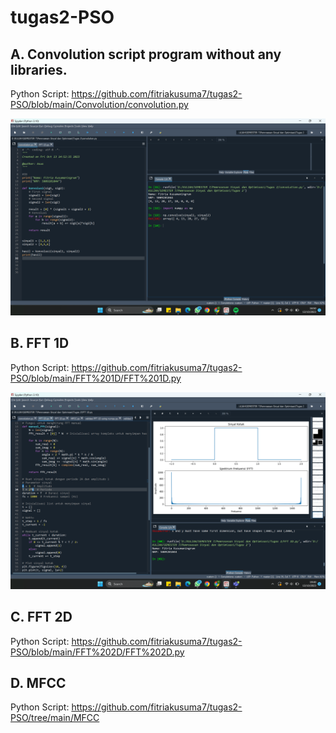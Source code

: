 # tugas2-PSO
## A. Convolution script program without any libraries.
Python Script: https://github.com/fitriakusuma7/tugas2-PSO/blob/main/Convolution/convolution.py

![image](https://github.com/fitriakusuma7/tugas2-PSO/blob/main/Convolution/Konvolusi.png)

## B. FFT 1D
Python Script: https://github.com/fitriakusuma7/tugas2-PSO/blob/main/FFT%201D/FFT%201D.py

![image](https://github.com/fitriakusuma7/tugas2-PSO/blob/main/FFT%201D/FFT%201D.png)

## C. FFT 2D
Python Script: https://github.com/fitriakusuma7/tugas2-PSO/blob/main/FFT%202D/FFT%202D.py

## D. MFCC
Python Script: https://github.com/fitriakusuma7/tugas2-PSO/tree/main/MFCC
